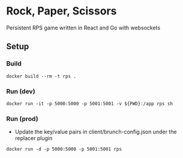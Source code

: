# Rock, Paper, Scissors

Persistent RPS game written in React and Go with websockets

## Setup

### Build

```
docker build --rm -t rps .
```

### Run (dev)

```
docker run -it -p 5000:5000 -p 5001:5001 -v ${PWD}:/app rps sh
```

### Run (prod)

- Update the key/value pairs in client/brunch-config.json under the replacer plugin

```
docker run -d -p 5000:5000 -p 5001:5001 rps
```
